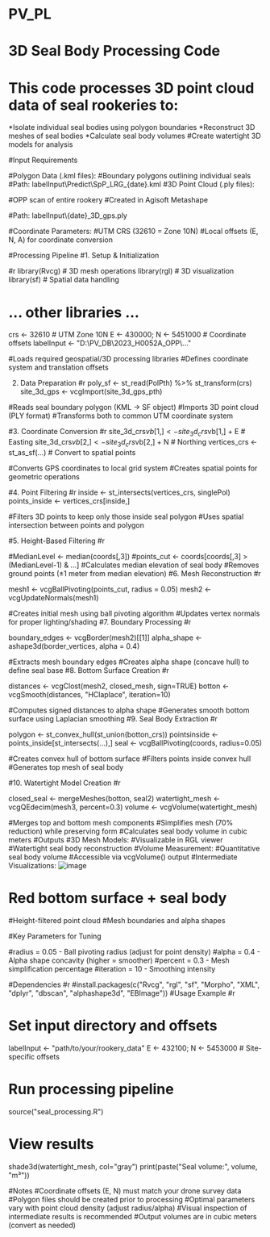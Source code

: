 # PV_PL
# 3D Seal Body Processing Code
# This code processes 3D point cloud data of seal rookeries to:

*Isolate individual seal bodies using polygon boundaries
*Reconstruct 3D meshes of seal bodies
*Calculate seal body volumes
#Create watertight 3D models for analysis

#Input Requirements

#Polygon Data (.kml files):
#Boundary polygons outlining individual seals
#Path: labelInput\\Predict\\SpP_LRG_{date}.kml
#3D Point Cloud (.ply files):

#OPP scan of entire rookery
#Created in Agisoft Metashape

#Path: labelInput\\{date}_3D_gps.ply

#Coordinate Parameters:
#UTM CRS (32610 = Zone 10N)
#Local offsets (E, N, A) for coordinate conversion

#Processing Pipeline
#1. Setup & Initialization

#r
library(Rvcg)        # 3D mesh operations
library(rgl)         # 3D visualization
library(sf)          # Spatial data handling
# ... other libraries ...

crs <- 32610         # UTM Zone 10N
E <- 430000; N <- 5451000 # Coordinate offsets
labelInput <- "D:\\PV_DB\\2023_H0052A_OPP\\..." 

#Loads required geospatial/3D processing libraries
#Defines coordinate system and translation offsets

2. Data Preparation
#r
poly_sf <- st_read(PolPth) %>% st_transform(crs)
site_3d_gps <- vcgImport(site_3d_gps_pth)

#Reads seal boundary polygon (KML → SF object)
#Imports 3D point cloud (PLY format)
#Transforms both to common UTM coordinate system

#3. Coordinate Conversion
#r
site_3d_crs$vb[1,] <- site_3d_crs$vb[1,] + E  # Easting
site_3d_crs$vb[2,] <- site_3d_crs$vb[2,] + N  # Northing
vertices_crs <- st_as_sf(...)  # Convert to spatial points

#Converts GPS coordinates to local grid system
#Creates spatial points for geometric operations

#4. Point Filtering
#r
inside <- st_intersects(vertices_crs, singlePol)
points_inside <- vertices_crs[inside,]

#Filters 3D points to keep only those inside seal polygon
#Uses spatial intersection between points and polygon

#5. Height-Based Filtering
#r

#MedianLevel <- median(coords[,3])
#points_cut <- coords[coords[,3] > (MedianLevel-1) & ...]
#Calculates median elevation of seal body
#Removes ground points (±1 meter from median elevation)
#6. Mesh Reconstruction
#r

mesh1 <- vcgBallPivoting(points_cut, radius = 0.05)
mesh2 <- vcgUpdateNormals(mesh1)

#Creates initial mesh using ball pivoting algorithm
#Updates vertex normals for proper lighting/shading
#7. Boundary Processing
#r

boundary_edges <- vcgBorder(mesh2)[[1]]
alpha_shape <- ashape3d(border_vertices, alpha = 0.4)

#Extracts mesh boundary edges
#Creates alpha shape (concave hull) to define seal base
#8. Bottom Surface Creation
#r

distances <- vcgClost(mesh2, closed_mesh, sign=TRUE)
botton <- vcgSmooth(distances, "HClaplace", iteration=10)

#Computes signed distances to alpha shape
#Generates smooth bottom surface using Laplacian smoothing
#9. Seal Body Extraction
#r

polygon <- st_convex_hull(st_union(botton_crs))
pointsinside <- points_inside[st_intersects(...),]
seal <- vcgBallPivoting(coords, radius=0.05)

#Creates convex hull of bottom surface
#Filters points inside convex hull
#Generates top mesh of seal body

#10. Watertight Model Creation
#r

closed_seal <- mergeMeshes(botton, seal2)
watertight_mesh <- vcgQEdecim(mesh3, percent=0.3)
volume <- vcgVolume(watertight_mesh)

#Merges top and bottom mesh components
#Simplifies mesh (70% reduction) while preserving form
#Calculates seal body volume in cubic meters
#Outputs
#3D Mesh Models:
#Visualizable in RGL viewer
#Watertight seal body reconstruction
#Volume Measurement:
#Quantitative seal body volume
#Accessible via vcgVolume() output
#Intermediate Visualizations:
![image](https://github.com/user-attachments/assets/a5c6e853-3108-4b1e-9537-09a2787892d4)

# Red bottom surface +  seal body
#Height-filtered point cloud
#Mesh boundaries and alpha shapes

#Key Parameters for Tuning

#radius = 0.05 - Ball pivoting radius (adjust for point density)
#alpha = 0.4 - Alpha shape concavity (higher = smoother)
#percent = 0.3 - Mesh simplification percentage
#iteration = 10 - Smoothing intensity

#Dependencies
#r
#install.packages(c("Rvcg", "rgl", "sf", "Morpho", 
                   "XML", "dplyr", "dbscan", 
                   "alphashape3d", "EBImage"))
#Usage Example
#r
# Set input directory and offsets
labelInput <- "path/to/your/rookery_data"
E <- 432100; N <- 5453000  # Site-specific offsets

# Run processing pipeline
source("seal_processing.R")

# View results
shade3d(watertight_mesh, col="gray")
print(paste("Seal volume:", volume, "m³"))


#Notes
#Coordinate offsets (E, N) must match your drone survey data
#Polygon files should be created prior to processing
#Optimal parameters vary with point cloud density (adjust radius/alpha)
#Visual inspection of intermediate results is recommended
#Output volumes are in cubic meters (convert as needed)
